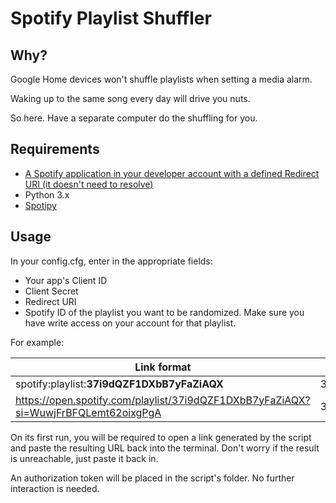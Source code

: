 # Spotify Playlist Shuffler

## Why?

Google Home devices won't shuffle playlists when setting a media alarm.

Waking up to the same song every day will drive you nuts.

So here. Have a separate computer do the shuffling for you.

## Requirements

 - [A Spotify application in your developer account with a defined Redirect URI (it doesn't need to resolve)](https://developer.spotify.com/documentation/general/guides/app-settings)
 - Python 3.x
 - [Spotipy](https://github.com/plamere/spotipy)

## Usage

In your config.cfg, enter in the appropriate fields:

- Your app's Client ID
- Client Secret 
- Redirect URI 
- Spotify ID of the playlist you want to be randomized. Make sure you have write access on your account for that playlist. 

For example:

| Link format | Playlist ID |
|--|--|
| spotify:playlist:**37i9dQZF1DXbB7yFaZiAQX** | 37i9dQZF1DXbB7yFaZiAQX  |
| https://open.spotify.com/playlist/37i9dQZF1DXbB7yFaZiAQX?si=WuwjFrBFQLemt62oixgPgA | 37i9dQZF1DXbB7yFaZiAQX  |

On its first run, you will be required to open a link generated by the script and paste the resulting URL back into the terminal. Don't worry if the result is unreachable, just paste it back in.

An authorization token will be placed in the script's folder. No further interaction is needed.
